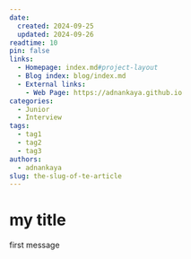 ```yaml
---
date:
  created: 2024-09-25
  updated: 2024-09-26
readtime: 10
pin: false
links:
  - Homepage: index.md#project-layout
  - Blog index: blog/index.md
  - External links:
    - Web Page: https://adnankaya.github.io
categories:
  - Junior
  - Interview
tags:
  - tag1
  - tag2
  - tag3
authors:
  - adnankaya
slug: the-slug-of-te-article
---
```


# my title

first message

<!-- more -->
